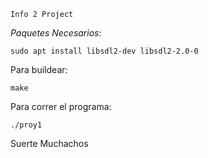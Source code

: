 `Info 2 Project`

*Paquetes Necesarios*:

```
sudo apt install libsdl2-dev libsdl2-2.0-0
```


Para buildear: 

```
make
```

Para correr el programa:

```
./proy1
```

Suerte Muchachos
